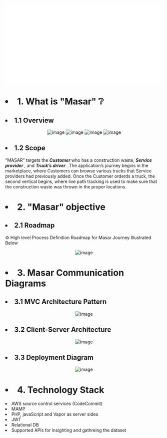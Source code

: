 <p align="center">
<img src="./Masar-Dash.svg" alt="" /> </p>
<h1> <li> 1. What is "Masar" ❔  </li> </h1>
 <h2> <li> 1.1 Overview </li> </h2>
<p align="center">

<img width="150" alt="image" src="https://user-images.githubusercontent.com/59771760/211042266-4f5c2e2f-04bd-4672-9c13-2fed1a201eea.png">
<img width="150" alt="image" src="https://user-images.githubusercontent.com/59771760/211042927-62dc5599-cc1d-4d96-a4ba-7c300130c277.png">
<img width="150" alt="image" src="https://user-images.githubusercontent.com/59771760/211043021-8f01dd2c-8143-43c8-ba4e-e99f90f40b99.png">
<img width="150" alt="image" src="https://user-images.githubusercontent.com/59771760/211043095-9ef7ab20-5594-4783-b120-b84ec883941b.png">
</p>
  
 <h2> <li> 1.2 Scope </li> </h2>
        <p>    “MASAR” targets the <b> <i> Customer </i> </b>  who has a construction waste, <b> <i> Service provider </i> </b> , and <b> <i> Truck’s driver </i> </b> . The application’s journey begins in the marketplace, where Customers can browse various trucks that Service providers had previously added. Once the Customer orderds a truck, the second vertical begins, where live path tracking is used to make sure that the construction waste was thrown in the proper locations. </p>
            
            
  <h1> <li> 2. "Masar" objective </li> </h1>
  <h2> <li> 2.1 Roadmap </li> </h2>
  <p> ⚙️ High level Process Definition Roadmap for Masar Journey Illustrated Below </p>
  
  <p align="center">
  <img width="500" alt="image" src="https://user-images.githubusercontent.com/59771760/211049905-4ce9db80-edb6-42af-9e87-09b807e5c420.png">
  </p>

 <h1> <li> 3. Masar Communication Diagrams </li> </h1>
 
   <h2> <li> 3.1 MVC Architecture Pattern </li> </h2>
   <p align="center">
  <img width="500" alt="image" src="https://user-images.githubusercontent.com/59771760/211053005-d7d28943-6fc6-46e8-99e7-31622a24e4b1.png">
  </p>
  
  
   <h2> <li> 3.2 Client-Server Architecture </li> </h2>
   <p align="center">
  <img width="500" alt="image" src="https://user-images.githubusercontent.com/59771760/211052914-65045ae5-f8fb-4fed-ab04-f6e4753295bc.png">
  </p>
  
  
   <h2> <li> 3.3 Deployment Diagram </li> </h2>
   <p align="center">
  <img width="500" alt="image" src="https://user-images.githubusercontent.com/59771760/211052695-7cb58cdd-5923-4467-85f4-a9c6ac5dd90e.png">
  </p>
   
  <h1> <li> 4. Technology Stack </li> </h1>
  <li> AWS source control services (CodeCommit) </li>
  <li> MAMP </li>
  <li> PHP, javaScript and Vapor as server sides </li>
  <li> JWT </li>
  <li> Relational DB </li>
  <li> Supported APIs for insighting and gathreing the dataset </li>


 
